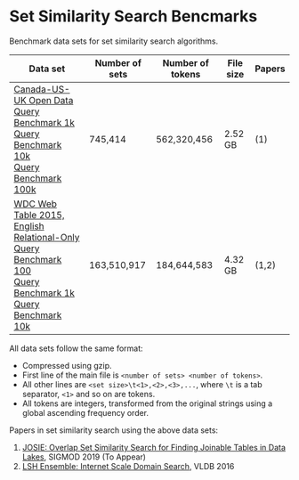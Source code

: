 # Set Similarity Search Bencmarks

Benchmark data sets for set similarity search algorithms.

| Data set | Number of sets | Number of tokens | File size | Papers |
|----------|----------------|------------------|-----------|--------|
| [Canada-US-UK Open Data][od]<br/>[Query Benchmark 1k][od-1k]<br/>[Query Benchmark 10k][od-10k]<br/>[Query Benchmark 100k][od-100k] | 745,414 | 562,320,456 | 2.52 GB | (1) |
| [WDC Web Table 2015, English Relational-Only][webtable]<br/>[Query Benchmark 100][webtable-100]<br/>[Query Benchmark 1k][webtable-1k]<br/>[Query Benchmark 10k][webtable-10k] | 163,510,917 | 184,644,583 | 4.32 GB | (1,2) |

All data sets follow the same format:
* Compressed using gzip.
* First line of the main file is `<number of sets> <number of tokens>`.
* All other lines are `<set size>\t<1>,<2>,<3>,...`, where `\t` is a tab separator, `<1>` and so on are tokens.
* All tokens are integers, transformed from the original strings using a global ascending frequency order.

Papers in set similarity search using the above data sets:

1. [JOSIE: Overlap Set Similarity Search for Finding Joinable Tables in Data Lakes](), SIGMOD 2019 (To Appear)
2. [LSH Ensemble: Internet Scale Domain Search](http://www.vldb.org/pvldb/vol9/p1185-zhu.pdf), VLDB 2016

[od]: https://storage.googleapis.com/set-similarity-search/canada_us_uk_opendata.inp.gz
[od-1k]: https://storage.googleapis.com/set-similarity-search/canada_us_uk_opendata_queries_1k.inp.gz
[od-10k]: https://storage.googleapis.com/set-similarity-search/canada_us_uk_opendata_queries_10k.inp.gz
[od-100k]: https://storage.googleapis.com/set-similarity-search/canada_us_uk_opendata_queries_100k.inp.gz
[webtable]: https://storage.googleapis.com/set-similarity-search/wdc_webtables_2015_english_relational.inp.gz
[webtable-100]: https://storage.googleapis.com/set-similarity-search/wdc_webtables_2015_english_relational_queries_100.inp.gz
[webtable-1k]: https://storage.googleapis.com/set-similarity-search/wdc_webtables_2015_english_relational_queries_1k.inp.gz
[webtable-10k]: https://storage.googleapis.com/set-similarity-search/wdc_webtables_2015_english_relational_queries_10k.inp.gz
